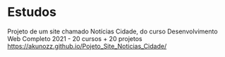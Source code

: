 # Estudos
 Projeto de um site chamado Notícias Cidade, do curso Desenvolvimento Web Completo 2021 - 20 cursos + 20 projetos
 https://akunozz.github.io/Pojeto_Site_Noticias_Cidade/
